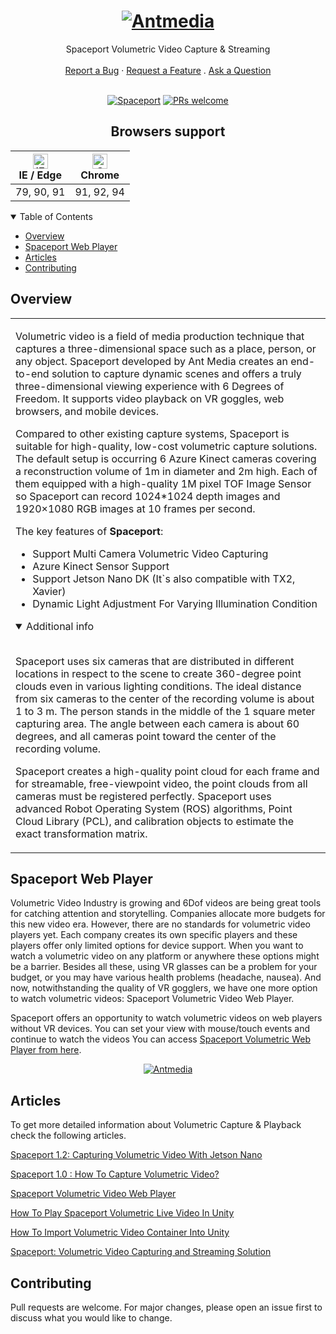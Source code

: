 <h1 align="center">
  <a href="https://github.com/ant-media">
    <img src="https://user-images.githubusercontent.com/54481799/95862105-16cb0e00-0d6b-11eb-9087-88888889825d.png" alt="Antmedia" >
  </a>
</h1>

<div align="center">
  Spaceport Volumetric Video Capture & Streaming
  <br />
  <br />
  <a href="https://github.com/ant-media/spaceport-web-player/issues">Report a Bug</a>
  ·
  <a href="https://github.com/ant-media/spaceport-web-player/issues">Request a Feature</a>
  .
  <a href="https://github.com/dec0dOS/amazing-github-template/discussions">Ask a Question</a>
</div>

<div align="center">
<br />


[![Spaceport]( https://img.shields.io/badge/Spaceport-%201.2-critical)](https://github.com/ant-media/Ant-Media-Server/wiki/Meet-Spaceport)
[![PRs welcome](https://img.shields.io/badge/PRs-%20Welcome-important)](https://github.com/ant-media/spaceport-web-player/issues)
  
  
  ## Browsers support

| [<img src="https://cdn.freelogovectors.net/wp-content/uploads/2020/02/microsoft-edge-logo.png" alt="IE / Edge" width="24px" height="24px" />](http://godban.github.io/browsers-support-badges/)</br>IE / Edge | [<img src="https://upload.wikimedia.org/wikipedia/commons/8/87/Google_Chrome_icon_%282011%29.png" alt="Chrome" width="24px" height="24px" />](http://godban.github.io/browsers-support-badges/)</br>Chrome   |
| ---------  | --------- | 
| 79, 90, 91| 91, 92, 94
  
</div>

<details open="open">
<summary>Table of Contents</summary>

- [Overview](#overview)
- [Spaceport Web Player](#spaceport-web-player)
- [Articles](#articles)
- [Contributing](#contributing)

</details>



## Overview

<table>
<tr>
<td>

Volumetric video is a field of media production technique that captures a three-dimensional space such as a place, person, or any object. Spaceport developed by Ant Media creates an end-to-end solution to capture dynamic scenes and offers a truly three-dimensional viewing experience with 6 Degrees of Freedom. It supports video playback on VR goggles, web browsers, and mobile devices.

Compared to other existing capture systems, Spaceport is suitable for high-quality, low-cost volumetric capture solutions. The default setup is occurring 6 Azure Kinect cameras covering a reconstruction volume of 1m in diameter and 2m high. Each of them equipped with a high-quality 1M pixel TOF Image Sensor so Spaceport can record 1024*1024 depth images and 1920×1080 RGB images at 10 frames per second.



The key features of **Spaceport**:

-  Support Multi Camera Volumetric Video Capturing
-  Azure Kinect Sensor Support
-  Support Jetson Nano DK (It`s also compatible with TX2, Xavier)
-  Dynamic Light Adjustment For Varying Illumination Condition

<details open>
<summary>Additional info</summary>
<br>

Spaceport uses six cameras that are distributed in different locations in respect to the scene to create 360-degree point clouds even in various lighting conditions. The ideal distance from six cameras to the center of the recording volume is about 1 to 3 m. The person stands in the middle of the 1 square meter capturing area. The angle between each camera is about 60 degrees, and all cameras point toward the center of the recording volume.
  
Spaceport creates a high-quality point cloud for each frame and for streamable, free-viewpoint video, the point clouds from all cameras must be registered perfectly. Spaceport uses advanced Robot Operating System (ROS) algorithms, Point Cloud Library (PCL), and calibration objects to estimate the exact transformation matrix. 

</details>

</td>
</tr>
</table>

## Spaceport Web Player

Volumetric Video Industry is growing and 6Dof videos are being great tools for catching attention and storytelling. Companies allocate more budgets for this new video era. However, there are no standards for volumetric video players yet. Each company creates its own specific players and these players offer only limited options for device support. When you want to watch a volumetric video on any platform or anywhere these options might be a barrier. Besides all these, using VR glasses can be a problem for your budget, or you may have various health problems (headache, nausea). And now, notwithstanding the quality of VR gogglers, we have one more option to watch volumetric videos: Spaceport Volumetric Video Web Player.

Spaceport offers an opportunity to watch volumetric videos on web players without VR devices. You can set your view with mouse/touch events and continue to watch the videos
You can access [Spaceport Volumetric Web Player from here](https://ant-media.github.io/spaceport-web-player/spaceport_web_player.html).

<div align="center">
<a href="https://ant-media.github.io/spaceport-web-player/spaceport_web_player.html">
    <img src="https://user-images.githubusercontent.com/20575896/124123424-fcaf9800-da7f-11eb-9d19-0f4b50e5a410.gif" alt="Antmedia" text-align: "center" >
</a>
</div>


## Articles

To get more detailed information about Volumetric Capture & Playback check the following articles.

[Spaceport 1.2: Capturing Volumetric Video With Jetson Nano](https://antmedia.io/spaceport-volumetric-video/)

[Spaceport 1.0 : How To Capture Volumetric Video?](https://antmedia.io/spaceport-1-0-how-to-capture-volumetric-video/)

[Spaceport Volumetric Video Web Player](https://antmedia.io/spaceport-volumetric-video-web-player/)

[How To Play Spaceport Volumetric Live Video In Unity](https://antmedia.io/spaceport-volumetric-live-video-in-unity/)

[How To Import Volumetric Video Container Into Unity](https://antmedia.io/volumetric-video-container-2/ "How To Import Volumetric Video Container Into Unity")

[Spaceport: Volumetric Video Capturing and Streaming Solution](https://antmedia.io/volumetric-video/ "Spaceport: Volumetric Video Capturing and Streaming Solution")

## Contributing

Pull requests are welcome. For major changes, please open an issue first to discuss what you would like to change.